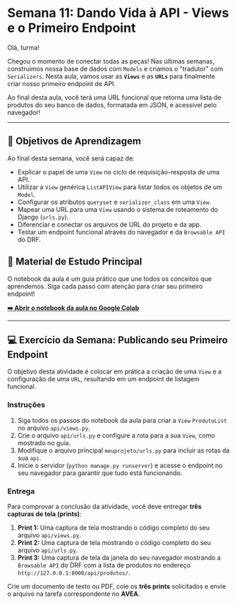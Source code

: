 # Semana 11: Dando Vida à API - Views e o Primeiro Endpoint

Olá, turma!

Chegou o momento de conectar todas as peças! Nas últimas semanas, construímos nossa base de dados com `Models` e criamos o "tradutor" com `Serializers`. Nesta aula, vamos usar as **`Views`** e as **`URLs`** para finalmente criar nosso primeiro endpoint de API.

Ao final desta aula, você terá uma URL funcional que retorna uma lista de produtos do seu banco de dados, formatada em JSON, e acessível pelo navegador!

---

## 🎯 Objetivos de Aprendizagem

Ao final desta semana, você será capaz de:

* Explicar o papel de uma `View` no ciclo de requisição-resposta de uma API.
* Utilizar a `View` genérica `ListAPIView` para listar todos os objetos de um `Model`.
* Configurar os atributos `queryset` e `serializer_class` em uma `View`.
* Mapear uma URL para uma `View` usando o sistema de roteamento do Django (`urls.py`).
* Diferenciar e conectar os arquivos de URL do projeto e da app.
* Testar um endpoint funcional através do navegador e da `Browsable API` do DRF.

## 📖 Material de Estudo Principal

O notebook da aula é um guia prático que une todos os conceitos que aprendemos. Siga cada passo com atenção para criar seu primeiro endpoint!

**[➡️ Abrir o notebook da aula no Google Colab](https://colab.research.google.com/github/delanohelio/tlp1/blob/main/conteudos/semana-11/aula_semana_11.ipynb)**

---

## 💻 Exercício da Semana: Publicando seu Primeiro Endpoint

O objetivo desta atividade é colocar em prática a criação de uma `View` e a configuração de uma `URL`, resultando em um endpoint de listagem funcional.

### Instruções

1.  Siga todos os passos do notebook da aula para criar a `View` `ProdutoList` no arquivo `api/views.py`.
2.  Crie o arquivo `api/urls.py` e configure a rota para a sua `View`, como mostrado no guia.
3.  Modifique o arquivo principal `meuprojeto/urls.py` para incluir as rotas da sua `api`.
4.  Inicie o servidor (`python manage.py runserver`) e acesse o endpoint no seu navegador para garantir que tudo está funcionando.

### Entrega

Para comprovar a conclusão da atividade, você deve entregar **três capturas de tela (prints)**:

1.  **Print 1:** Uma captura de tela mostrando o código completo do seu arquivo `api/views.py`.
2.  **Print 2:** Uma captura de tela mostrando o código completo do seu arquivo `api/urls.py`.
3.  **Print 3:** Uma captura de tela da janela do seu navegador mostrando a `Browsable API` do DRF com a lista de produtos no endereço `http://127.0.0.1:8000/api/produtos/`.

Crie um documento de texto ou PDF, cole os **três prints** solicitados e envie o arquivo na tarefa correspondente no **AVEA**.
